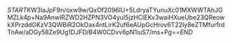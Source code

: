 $START$KW3laJpF9n/oxw9w/QxOf2096lU+5LdryaTYunuXc01MXWWTAhJGMZLk4p+Na9AnwlRZWD2HZPN3VO4yuI5jzHClEKv3waiHXueUbe23QReowkXPrzddGKzV3QWBiR2OkOax4ntLirK2uf6eAUpGcHrov6T22Iy8eZTMfurfrdTnAw/aDGy58Ze9Ug1DJFD/B4W0CDvv6pN1iuS7/ms+Pg==$END$
